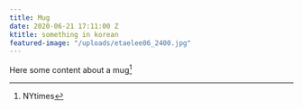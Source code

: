 ```yaml
---
title: Mug
date: 2020-06-21 17:11:00 Z
ktitle: something in korean
featured-image: "/uploads/etaelee06_2400.jpg"
---
```


Here some content about a mug[^1]


[^1]: NYtimes